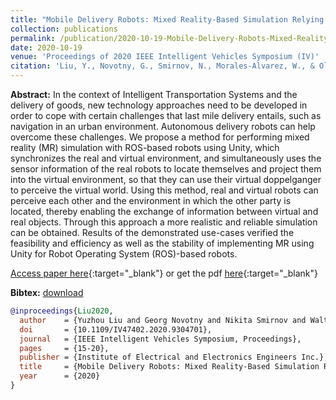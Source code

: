 ```yaml
---
title: "Mobile Delivery Robots: Mixed Reality-Based Simulation Relying on ROS and Unity 3D"
collection: publications
permalink: /publication/2020-10-19-Mobile-Delivery-Robots-Mixed-Reality-Based-Simulation-Relying-on-ROS-and-Unity-3D
date: 2020-10-19
venue: 'Proceedings of 2020 IEEE Intelligent Vehicles Symposium (IV)'
citation: 'Liu, Y., Novotny, G., Smirnov, N., Morales-Alvarez, W., & Olaverri-Monreal, C. (2020). Mobile Delivery Robots: Mixed Reality-Based Simulation Relying on ROS and Unity 3D. IEEE Intelligent Vehicles Symposium, Proceedings, 15–20. https://doi.org/10.1109/IV47402.2020.9304701'
---
```


__Abstract:__ In the context of Intelligent Transportation Systems and the delivery of goods, new technology approaches need to be developed in order to cope with certain challenges that last mile delivery entails, such as navigation in an urban environment. Autonomous delivery robots can help overcome these challenges. We propose a method for performing mixed reality (MR) simulation with ROS-based robots using Unity, which synchronizes the real and virtual environment, and simultaneously uses the sensor information of the real robots to locate themselves and project them into the virtual environment, so that they can use their virtual doppelganger to perceive the virtual world. Using this method, real and virtual robots can perceive each other and the environment in which the other party is located, thereby enabling the exchange of information between virtual and real objects. Through this approach a more realistic and reliable simulation can be obtained. Results of the demonstrated use-cases verified the feasibility and efficiency as well as the stability of implementing MR using Unity for Robot Operating System (ROS)-based robots.

[Access paper here](https://ieeexplore.ieee.org/document/9304701?denied=){:target="_blank"} or get the pdf [here](https://novog93.github.io/files/paper/Mobile_Delivery_Robots_Mixed_Reality_Based_Simulation_Relying_on_ROS_and_Unity_3D.pdf){:target="_blank"}

__Bibtex:__ [download](https://novog93.github.io/files/bib/Liu2020.bib)

```bibtex
@inproceedings{Liu2020,
  author    = {Yuzhou Liu and Georg Novotny and Nikita Smirnov and Walter Morales-Alvarez and Cristina Olaverri-Monreal},
  doi       = {10.1109/IV47402.2020.9304701},
  journal   = {IEEE Intelligent Vehicles Symposium, Proceedings},
  pages     = {15-20},
  publisher = {Institute of Electrical and Electronics Engineers Inc.},
  title     = {Mobile Delivery Robots: Mixed Reality-Based Simulation Relying on ROS and Unity 3D},
  year      = {2020}
}

```